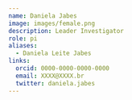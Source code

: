 ```yaml
---
name: Daniela Jabes
image: images/female.png
description: Leader Investigator
role: pi
aliases:
  - Daniela Leite Jabes
links:
  orcid: 0000-0000-0000-0000
  email: XXXX@XXXX.br
  twitter: daniela.jabes
---
```

